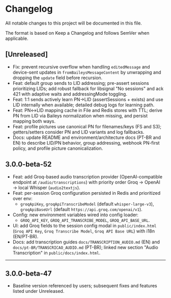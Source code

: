 # Changelog

All notable changes to this project will be documented in this file.

The format is based on Keep a Changelog and follows SemVer when applicable.

## [Unreleased]

- Fix: prevent recursive overflow when handling `editedMessage` and device-sent updates in `fromBaileysMessageContent` by unwrapping and dropping the `update` field before recursion.
- Feat: default group sends to LID addressing; pre-assert sessions prioritizing LIDs; add robust fallback for libsignal "No sessions" and ack 421 with adaptive waits and addressingMode toggling.
- Feat: 1:1 sends actively learn PN→LID (assertSessions + exists) and use LID internally when available; detailed debug logs for learning path.
- Feat: PN↔LID mapping cache in File and Redis stores with TTL; derive PN from LID via Baileys normalization when missing, and persist mapping both ways.
- Feat: profile pictures use canonical PN for filenames/keys (FS and S3); getters/setters consider PN and LID variants and log fallbacks.
- Docs: update README and environment/architecture docs (PT-BR and EN) to describe LID/PN behavior, group addressing, webhook PN-first policy, and profile picture canonicalization.

## 3.0.0-beta-52

- Feat: add Groq-based audio transcription provider (OpenAI-compatible endpoint at `/audio/transcriptions`) with priority order Groq → OpenAI → local Whisper (`audio2textjs`).
- Feat: per-session Groq configuration persisted in Redis and prioritized over env:
  - `groqApiKey`, `groqApiTranscribeModel` (default `whisper-large-v3`), `groqApiBaseUrl` (default `https://api.groq.com/openai/v1`).
- Config: new environment variables wired into config loader:
  - `GROQ_API_KEY`, `GROQ_API_TRANSCRIBE_MODEL`, `GROQ_API_BASE_URL`.
- UI: add Groq fields to the session config modal in `public/index.html` (`Groq API Key`, `Groq Transcribe Model`, `Groq API Base URL`) with i18n (EN/PT-BR).
- Docs: add transcription guides `docs/TRANSCRIPTION_AUDIO.md` (EN) and `docs/pt-BR/TRANSCRICAO_AUDIO.md` (PT-BR); linked new section "Audio Transcription" in `public/docs/index.html`.

---

## 3.0.0-beta-47

- Baseline version referenced by users; subsequent fixes and features listed under Unreleased.

